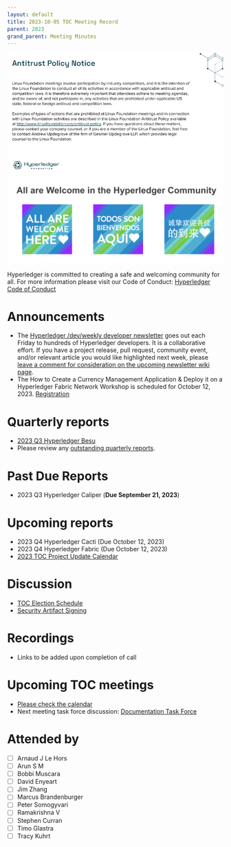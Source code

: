 ```yaml
---
layout: default
title: 2023-10-05 TOC Meeting Record
parent: 2023
grand_parent: Meeting Minutes
---
```

![Antitrust Policy Notice](../images/antitrust-policy-notice.png "Antitrust Policy Notice")
![All are Welcome in the Hyperledger Community](../images/all-are-welcome.png "All are Welcome in the Hyperledger Community")

Hyperledger is committed to creating a safe and welcoming community for all. For more information please visit our Code of Conduct: [Hyperledger Code of Conduct](https://toc.hyperledger.org/governing-documents/code-of-conduct.html)

# Announcements
* The [Hyperledger /dev/weekly developer newsletter](https://wiki.hyperledger.org/pages/viewpage.action?pageId=39618905) goes out each Friday to hundreds of Hyperledger developers. It is a collaborative effort. If you have a project release, pull request, community event, and/or relevant article you would like highlighted next week, please [leave a comment for consideration on the upcoming newsletter wiki page](https://wiki.hyperledger.org/display/DR/2023).
* The How to Create a Currency Management Application & Deploy it on a Hyperledger Fabric Network Workshop is scheduled for October 12, 2023. [Registration](https://zoom.us/meeting/register/tJAucu6tpjstGdWBjYkepXixkFEBP4637-sk#/registration)

# Quarterly reports
* [2023 Q3 Hyperledger Besu](https://github.com/hyperledger/toc/pull/169)
* Please review any [outstanding quarterly reports](https://github.com/hyperledger/toc/pulls?q=is%3Apr+is%3Aopen+label%3Aquarterly-report+user-review-requested%3A%40me).

# Past Due Reports
* 2023 Q3 Hyperledger Caliper (**Due September 21, 2023**)

# Upcoming reports
* 2023 Q4 Hyperledger Cacti (Due October 12, 2023)
* 2023 Q4 Hyperledger Fabric (Due October 12, 2023)
* [2023 TOC Project Update Calendar](../../project-reports/2023/2023-updates.md)

# Discussion
* [TOC Election Schedule](https://wiki.hyperledger.org/display/TSC/TOC%252BElection%252B2023)
* [Security Artifact Signing](https://github.com/hyperledger/toc/issues/49)

# Recordings
* Links to be added upon completion of call

# Upcoming TOC meetings
* [Please check the calendar](https://lists.hyperledger.org/g/toc/calendar)
* Next meeting task force discussion: [Documentation Task Force](https://github.com/hyperledger/toc/issues/46)

# Attended by
* [ ] Arnaud J Le Hors
* [ ] Arun S M
* [ ] Bobbi Muscara
* [ ] David Enyeart
* [ ] Jim Zhang
* [ ] Marcus Brandenburger
* [ ] Peter Somogyvari
* [ ] Ramakrishna V
* [ ] Stephen Curran
* [ ] Timo Glastra
* [ ] Tracy Kuhrt
